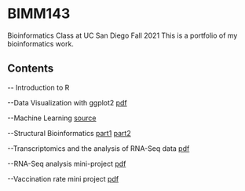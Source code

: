 # BIMM143
Bioinformatics Class at UC San Diego Fall 2021
This is a portfolio of my bioinformatics work. 

## Contents 

-- Introduction to R 

--Data Visualization with ggplot2 [pdf](https://github.com/saumyaranj/BIMM143/blob/main/Class5/Class5.pdf)

--Machine Learning [source](file:///C:/Users/saumy/AppData/Local/Temp/RtmpmoIfFc/preview-301810de2c2f.html)

--Structural Bioinformatics [part1](file:///C:/Users/saumy/AppData/Local/Temp/RtmpyMnQWr/preview-26544bca55ac.html)   [part2](file:///C:/Users/saumy/AppData/Local/Temp/RtmpyMnQWr/preview-59c453b47046.html)

--Transcriptomics and the analysis of RNA-Seq data [pdf](https://github.com/saumyaranj/BIMM143/blob/main/class15.pdf)

--RNA-Seq analysis mini-project [pdf](https://github.com/saumyaranj/BIMM143/blob/main/class16.pdf)

--Vaccination rate mini project [pdf](https://github.com/saumyaranj/BIMM143/blob/main/document.pdf)
